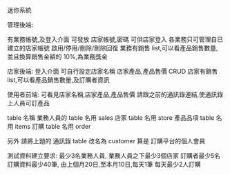 迷你系統

管理後端:

有業務帳號,及登入介面
可發放 店家帳號,密碼 可供店家登入
各業務只可管理自已建立的店家帳號 啟用/停用/刪除/刪除回復
業務有銷售 list,可以看產品銷售數量,
並且換算銷售金額的 10%,為業務獎金

店家後端:
登入介面
可自行設定店家名稱
店家產品,產品售價 CRUD
店家有銷售 list,可以看產品銷售數量,及訂購者資訊

使用者前端:
可看見店家名稱,店家產品,產品售價
請跟之前的通訊錄連結,使通訊錄上人員可訂產品

table 名稱
業務人員的 table 名用 sales
店家 table 名用 store
產品品項 table 名用  items
訂購 table 名用 order

另外
請將上題的 通訊錄 table 改名為 customer
算是 訂購平台的個人會員

測試資料建立要求:
最少3名業務人員,
業務人員之下最少3個店家
訂購者最少5名
訂購資料最少40筆,
由上個月20日,至本月10日,每天1筆
每天最少2人訂購
